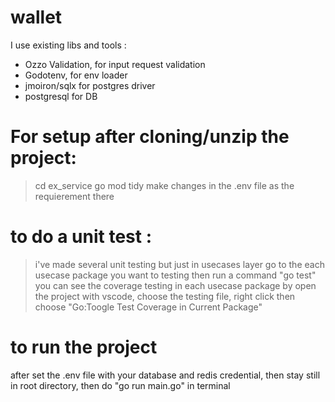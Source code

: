 # wallet

I use existing libs and tools :

 - Ozzo Validation, for input request validation
 - Godotenv, for env loader
 - jmoiron/sqlx for postgres driver
 - postgresql for DB

 # For setup after cloning/unzip the project:
> cd ex_service
> go mod tidy
> make changes in the .env file as the requierement there


# to do a unit test :
> i've made several unit testing but just in usecases layer
> go to the each usecase package you want to testing then run a command "go test"
> you can see the coverage testing in each usecase package by open the project with vscode, choose the testing file, right click then choose "Go:Toogle Test Coverage in Current Package"

# to run the project
after set the .env file with your database and redis credential, then stay still in root directory, then do "go run main.go" in terminal

